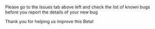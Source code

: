 Please go to the Issues tab above left and check the list of known bugs before you report the details of your new bug

Thank you for helping us improve this Beta!

